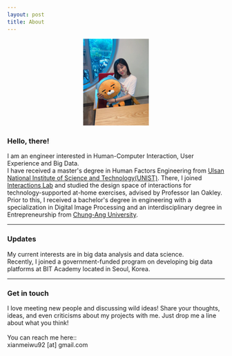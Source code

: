 ```yaml
---
layout: post
title: About
---
```


<center>
	<img src="/images/hyunmi_profile.JPG"  style = "width:30%"/>
</center>


<p>
<h3> Hello, there! </h3>
I am an engineer interested in Human-Computer Interaction, User Experience and Big Data.
<br>
I have received a master's degree in Human Factors Engineering from <a href="http://unist.ac.kr">Ulsan National Institute of Science and Technology(UNIST)</a>. There, I joined <a href="http://interactions.unist.ac.kr">Interactions Lab</a> and studied the design space of interactions for technology-supported at-home exercises, advised by Professor Ian Oakley. Prior to this, I received a bachelor's degree in engineering with a specialization in Digital Image Processing and an interdisciplinary degree in Entrepreneurship from <a href="http://cau.ac.kr">Chung-Ang University</a>. 
</p>

<hr>
<h3> Updates </h3>
<p>
My current interests are in big data analysis and data science. 
<br>
Recently, I joined a government-funded program on developing big data platforms at BIT Academy located in Seoul, Korea. 
</p>

<hr>
<h3> Get in touch </h3>
<p>
I love meeting new people and discussing wild ideas! Share your thoughts, ideas, and even criticisms about my projects with me. Just drop me a line about what you think!
<br><br> You can reach me here:: 
<br> xianmeiwu92 [at] gmail.com
</p>


